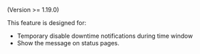 (Version >= 1.19.0)

This feature is designed for:

- Temporary disable downtime notifications during time window
- Show the message on status pages.
          